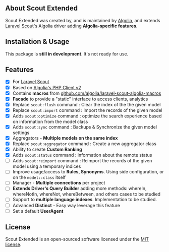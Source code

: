 ## About Scout Extended

Scout Extended was created by, and is maintained by [Algolia](https://github.com/algolia), and extends [Laravel Scout](https://github.com/laravel/scout)'s Algolia driver adding **Algolia-specific features**.

## Installation & Usage

This package is **still in development**. It's not ready for use.

## Features

- [x] For [Laravel Scout](https://github.com/laravel/scout)
- [x] Based on [Algolia's PHP Client v2](https://github.com/algolia/algoliasearch-client-php/tree/2.0)
- [x] Contains **macros** from [github.com/algolia/laravel-scout-algolia-macros](https://github.com/algolia/laravel-scout-algolia-macros)
- [x] **Facade** to provide a "static" interface to access clients, analytics
- [x] Replace `scout:flush` command : Clear the index of the the given model
- [x] Replace `scout:import` command : Import the records of the given model
- [x] Adds `scout:optimize` command : optimize the search experience based on information from the model class
- [x] Adds `scout:sync` command : Backups & Synchronize the given model settings
- [x] Aggregators - **Multiple models on the same index**
- [x] Replace `scout:aggregator` command : Create a new aggregator class
- [x] Ability to create **Custom Ranking**
- [x] Adds `scout:status` command : information about the remote status
- [ ] Adds `scout:reimport` command : Reimport the records of the given model using a temporary indices
- [ ] Improve usage/access to **Rules, Synonyms**. Using side configuration, or on the `model::class` itself
- [ ] Manager - **Multiple connections** per project
- [ ] **Extends Driver's Query Builder** adding more methods: whereIn, whereNotIn, whereNot, whereBetween, and others cases to be studied
- [ ] Support to **multiple language indexes**. Implementation to be studied.
- [ ] Advanced **Distinct** - Easy way leverage this feature
- [ ] Set a default **UserAgent**

## License

Scout Extended is an open-sourced software licensed under the [MIT license](LICENSE.md).
